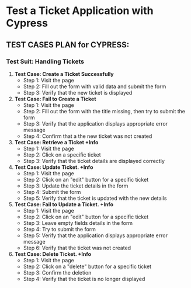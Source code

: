 # Test a Ticket Application with Cypress

## TEST CASES PLAN for CYPRESS:

### **Test Suit: Handling Tickets**

1. **Test Case: Create a Ticket Successfully**
    - Step 1: Visit the page
    - Step 2: Fill out the form with valid data and submit the form
    - Step 3: Verify that the new ticket is displayed
2. **Test Case: Fail to Create a Ticket**
    - Step 1: Visit the page
    - Step 2: Fill out the form with the title missing, then try to submit the form
    - Step 3: Verify that the application displays appropriate error message
    - Step 4: Confirm that a the new ticket was not created
3. **Test Case: Retrieve a Ticket +Info**
    - Step 1: Visit the page
    - Step 2: Click on a specific ticket
    - Step 3: Verify that the ticket details are displayed correctly
4. **Test Case: Update Ticket. +Info**
    - Step 1: Visit the page
    - Step 2: Click on an "edit" button for a specific ticket
    - Step 3: Update the ticket details in the form
    - Step 4: Submit the form
    - Step 5: Verify that the ticket is updated with the new details
5. **Test Case: Fail to Update a Ticket. +Info**
    - Step 1: Visit the page
    - Step 2: Click on an "edit" button for a specific ticket
    - Step 3: Leave empty fields details in the form
    - Step 4: Try to submit the form
    - Step 5: Verify that the application displays appropriate error message
    - Step 6: Verify that the ticket was not created
6. **Test Case: Delete Ticket. +Info**
    - Step 1: Visit the page
    - Step 2: Click on a "delete" button for a specific ticket
    - Step 3: Confirm the deletion
    - Step 4: Verify that the ticket is no longer displayed
